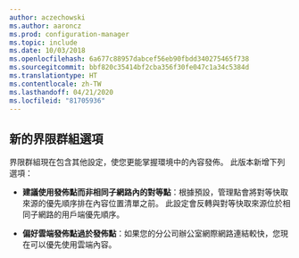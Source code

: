 ```yaml
---
author: aczechowski
ms.author: aaroncz
ms.prod: configuration-manager
ms.topic: include
ms.date: 10/03/2018
ms.openlocfilehash: 6a677c88957dabcef56eb90fbdd340275465f738
ms.sourcegitcommit: bbf820c35414bf2cba356f30fe047c1a34c5384d
ms.translationtype: HT
ms.contentlocale: zh-TW
ms.lasthandoff: 04/21/2020
ms.locfileid: "81705936"
---
```

## <a name="new-boundary-group-options"></a><a name="bkmk_bgoptions"></a> 新的界限群組選項
<!--1358749-->

界限群組現在包含其他設定，使您更能掌握環境中的內容發佈。 此版本新增下列選項：

- **建議使用發佈點而非相同子網路內的對等點**：根據預設，管理點會將對等快取來源的優先順序排在內容位置清單之前。 此設定會反轉與對等快取來源位於相同子網路的用戶端優先順序。  

- **偏好雲端發佈點過於發佈點**：如果您的分公司辦公室網際網路連結較快，您現在可以優先使用雲端內容。  


